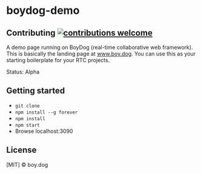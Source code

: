 # boydog-demo

## Contributing [![contributions welcome](https://img.shields.io/badge/contributions-welcome-brightgreen.svg?style=flat)](https://github.com/boydoglabs/boydog-demo)

A demo page running on BoyDog (real-time collaborative web framework). This is basically the landing page at www.boy.dog.
You can use this as your starting boilerplate for your RTC projects.

Status: Alpha

## Getting started

 - `git clone`
 - `npm install --g forever`
 - `npm install`
 - `npm start`
 - Browse localhost:3090

## License

[MIT] © boy.dog